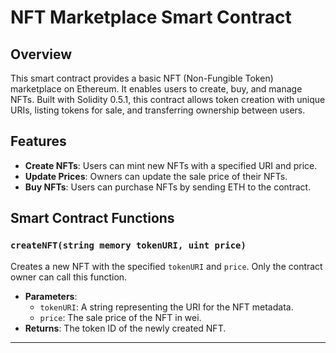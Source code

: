 # NFT Marketplace Smart Contract

## Overview
This smart contract provides a basic NFT (Non-Fungible Token) marketplace on Ethereum. It enables users to create, buy, and manage NFTs. Built with Solidity 0.5.1, this contract allows token creation with unique URIs, listing tokens for sale, and transferring ownership between users.

## Features
- **Create NFTs**: Users can mint new NFTs with a specified URI and price.
- **Update Prices**: Owners can update the sale price of their NFTs.
- **Buy NFTs**: Users can purchase NFTs by sending ETH to the contract.

## Smart Contract Functions

### `createNFT(string memory tokenURI, uint price)`
Creates a new NFT with the specified `tokenURI` and `price`. Only the contract owner can call this function.

- **Parameters**:
  - `tokenURI`: A string representing the URI for the NFT metadata.
  - `price`: The sale price of the NFT in wei.
- **Returns**: The token ID of the newly created NFT.

---
